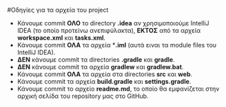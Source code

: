 ﻿#Οδηγίες για τα αρχεία του project

* Κάνουμε commit **ΟΛΟ** το directory **.idea** αν χρησιμοποιούμε IntelliJ IDEA (το οποίο προτείνω ανεπιφύλακτα), **ΕΚΤΟΣ** από τα αρχεία **workspace.xml** και **tasks.xml**.
* Κάνουμε commit **ΟΛΑ** τα αρχεία ***.iml** (αυτά ειναι τα module files του IntelliJ IDEA).
* **ΔΕΝ** κάνουμε commit τα directories **.gradle** και **gradle**.
* **ΔΕΝ** κάνουμε commit τα αρχεία **gradlew** και **gradlew.bat**.
* Κάνουμε commit **ΟΛΑ** τα αρχεία στα directories **src** και **web**.
* Κάνουμε commit τα αρχεία **build.gradle** και **settings.gradle**.
* Κάνουμε commit το αρχείο **readme.md**, το οποίο θα εμφανίζεται στην αρχική σελίδα του repository μας στο GitHub.